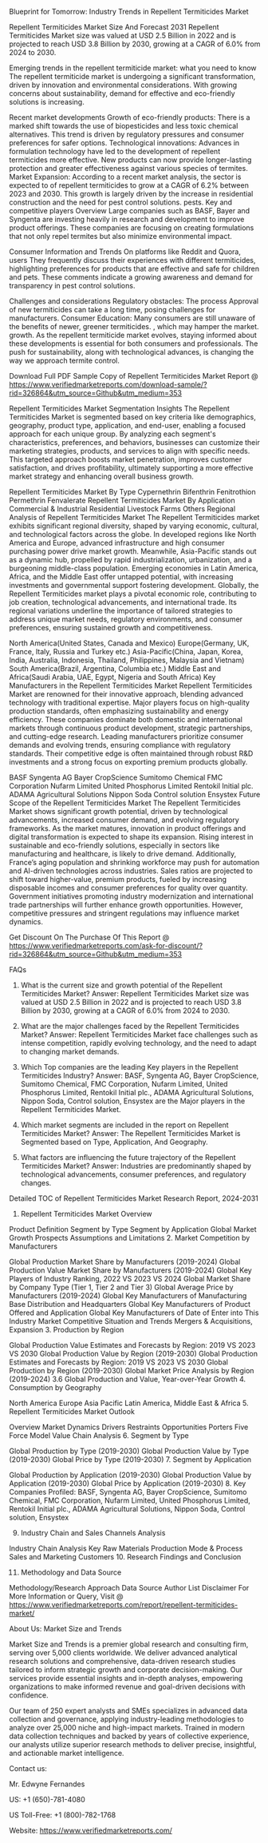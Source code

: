 Blueprint for Tomorrow: Industry Trends in Repellent Termiticides Market


Repellent Termiticides Market Size And Forecast 2031
Repellent Termiticides Market size was valued at USD 2.5 Billion in 2022 and is projected to reach USD 3.8 Billion by 2030, growing at a CAGR of 6.0% from 2024 to 2030.

Emerging trends in the repellent termiticide market: what you need to know
The repellent termiticide market is undergoing a significant transformation, driven by innovation and environmental considerations. With growing concerns about sustainability, demand for effective and eco-friendly solutions is increasing.

Recent market developments
Growth of eco-friendly products: There is a marked shift towards the use of biopesticides and less toxic chemical alternatives. This trend is driven by regulatory pressures and consumer preferences for safer options.
Technological innovations: Advances in formulation technology have led to the development of repellent termiticides more effective. New products can now provide longer-lasting protection and greater effectiveness against various species of termites.
Market Expansion: According to a recent market analysis, the sector is expected to of repellent termiticides to grow at a CAGR of 6.2% between 2023 and 2030. This growth is largely driven by the increase in residential construction and the need for pest control solutions. pests.
Key and competitive players Overview
Large companies such as BASF, Bayer and Syngenta are investing heavily in research and development to improve product offerings. These companies are focusing on creating formulations that not only repel termites but also minimize environmental impact.

Consumer Information and Trends
On platforms like Reddit and Quora, users They frequently discuss their experiences with different termiticides, highlighting preferences for products that are effective and safe for children and pets. These comments indicate a growing awareness and demand for transparency in pest control solutions.

Challenges and considerations
Regulatory obstacles: The process Approval of new termiticides can take a long time, posing challenges for manufacturers.
Consumer Education: Many consumers are still unaware of the benefits of newer, greener termiticides. , which may hamper the market. growth.
As the repellent termiticide market evolves, staying informed about these developments is essential for both consumers and professionals. The push for sustainability, along with technological advances, is changing the way we approach termite control.

Download Full PDF Sample Copy of Repellent Termiticides Market Report @ https://www.verifiedmarketreports.com/download-sample/?rid=326864&utm_source=Github&utm_medium=353

Repellent Termiticides Market Segmentation Insights
The Repellent Termiticides Market is segmented based on key criteria like demographics, geography, product type, application, and end-user, enabling a focused approach for each unique group. By analyzing each segment's characteristics, preferences, and behaviors, businesses can customize their marketing strategies, products, and services to align with specific needs. This targeted approach boosts market penetration, improves customer satisfaction, and drives profitability, ultimately supporting a more effective market strategy and enhancing overall business growth.

Repellent Termiticides Market By Type
Cypernethrin
Bifenthrin
Fenitrothion
Permethrin
Fenvalerate
Repellent Termiticides Market By Application
Commercial & Industrial
Residential
Livestock Farms
Others
Regional Analysis of Repellent Termiticides Market
The Repellent Termiticides market exhibits significant regional diversity, shaped by varying economic, cultural, and technological factors across the globe. In developed regions like North America and Europe, advanced infrastructure and high consumer purchasing power drive market growth. Meanwhile, Asia-Pacific stands out as a dynamic hub, propelled by rapid industrialization, urbanization, and a burgeoning middle-class population. Emerging economies in Latin America, Africa, and the Middle East offer untapped potential, with increasing investments and governmental support fostering development. Globally, the Repellent Termiticides market plays a pivotal economic role, contributing to job creation, technological advancements, and international trade. Its regional variations underline the importance of tailored strategies to address unique market needs, regulatory environments, and consumer preferences, ensuring sustained growth and competitiveness.

North America(United States, Canada and Mexico)
Europe(Germany, UK, France, Italy, Russia and Turkey etc.)
Asia-Pacific(China, Japan, Korea, India, Australia, Indonesia, Thailand, Philippines, Malaysia and Vietnam)
South America(Brazil, Argentina, Columbia etc.)
Middle East and Africa(Saudi Arabia, UAE, Egypt, Nigeria and South Africa)
Key Manufacturers in the Repellent Termiticides Market
Repellent Termiticides Market are renowned for their innovative approach, blending advanced technology with traditional expertise. Major players focus on high-quality production standards, often emphasizing sustainability and energy efficiency. These companies dominate both domestic and international markets through continuous product development, strategic partnerships, and cutting-edge research. Leading manufacturers prioritize consumer demands and evolving trends, ensuring compliance with regulatory standards. Their competitive edge is often maintained through robust R&D investments and a strong focus on exporting premium products globally.

BASF
Syngenta AG
Bayer CropScience
Sumitomo Chemical
FMC Corporation
Nufarm Limited
United Phosphorus Limited
Rentokil Initial plc.
ADAMA Agricultural Solutions
Nippon Soda
Control solution
Ensystex
Future Scope of the Repellent Termiticides Market
The Repellent Termiticides Market shows significant growth potential, driven by technological advancements, increased consumer demand, and evolving regulatory frameworks. As the market matures, innovation in product offerings and digital transformation is expected to shape its expansion. Rising interest in sustainable and eco-friendly solutions, especially in sectors like manufacturing and healthcare, is likely to drive demand. Additionally, France’s aging population and shrinking workforce may push for automation and AI-driven technologies across industries. Sales ratios are projected to shift toward higher-value, premium products, fueled by increasing disposable incomes and consumer preferences for quality over quantity. Government initiatives promoting industry modernization and international trade partnerships will further enhance growth opportunities. However, competitive pressures and stringent regulations may influence market dynamics.

Get Discount On The Purchase Of This Report @ https://www.verifiedmarketreports.com/ask-for-discount/?rid=326864&utm_source=Github&utm_medium=353

FAQs
1. What is the current size and growth potential of the Repellent Termiticides Market?
Answer: Repellent Termiticides Market size was valued at USD 2.5 Billion in 2022 and is projected to reach USD 3.8 Billion by 2030, growing at a CAGR of 6.0% from 2024 to 2030.

2. What are the major challenges faced by the Repellent Termiticides Market?
Answer: Repellent Termiticides Market face challenges such as intense competition, rapidly evolving technology, and the need to adapt to changing market demands.

3. Which Top companies are the leading Key players in the Repellent Termiticides Industry?
Answer: BASF, Syngenta AG, Bayer CropScience, Sumitomo Chemical, FMC Corporation, Nufarm Limited, United Phosphorus Limited, Rentokil Initial plc., ADAMA Agricultural Solutions, Nippon Soda, Control solution, Ensystex are the Major players in the Repellent Termiticides Market.

4. Which market segments are included in the report on Repellent Termiticides Market?
Answer: The Repellent Termiticides Market is Segmented based on Type, Application, And Geography.

5. What factors are influencing the future trajectory of the Repellent Termiticides Market?
Answer: Industries are predominantly shaped by technological advancements, consumer preferences, and regulatory changes.

Detailed TOC of Repellent Termiticides Market Research Report, 2024-2031
1. Repellent Termiticides Market Overview

Product Definition
Segment by Type
Segment by Application
Global Market Growth Prospects
Assumptions and Limitations
2. Market Competition by Manufacturers

Global Production Market Share by Manufacturers (2019-2024)
Global Production Value Market Share by Manufacturers (2019-2024)
Global Key Players of Industry Ranking, 2022 VS 2023 VS 2024
Global Market Share by Company Type (Tier 1, Tier 2 and Tier 3)
Global Average Price by Manufacturers (2019-2024)
Global Key Manufacturers of Manufacturing Base Distribution and Headquarters
Global Key Manufacturers of Product Offered and Application
Global Key Manufacturers of Date of Enter into This Industry
Market Competitive Situation and Trends
Mergers & Acquisitions, Expansion
3. Production by Region

Global Production Value Estimates and Forecasts by Region: 2019 VS 2023 VS 2030
Global Production Value by Region (2019-2030)
Global Production Estimates and Forecasts by Region: 2019 VS 2023 VS 2030
Global Production by Region (2019-2030)
Global Market Price Analysis by Region (2019-2024) 3.6 Global Production and Value, Year-over-Year Growth
4. Consumption by Geography

North America
Europe
Asia Pacific
Latin America, Middle East & Africa
5. Repellent Termiticides Market Outlook

Overview
Market Dynamics
Drivers
Restraints
Opportunities
Porters Five Force Model
Value Chain Analysis 
6. Segment by Type

Global Production by Type (2019-2030)
Global Production Value by Type (2019-2030)
Global Price by Type (2019-2030)
7. Segment by Application

Global Production by Application (2019-2030)
Global Production Value by Application (2019-2030)
Global Price by Application (2019-2030)
8. Key Companies Profiled: BASF, Syngenta AG, Bayer CropScience, Sumitomo Chemical, FMC Corporation, Nufarm Limited, United Phosphorus Limited, Rentokil Initial plc., ADAMA Agricultural Solutions, Nippon Soda, Control solution, Ensystex

9. Industry Chain and Sales Channels Analysis

Industry Chain Analysis
Key Raw Materials
Production Mode & Process
Sales and Marketing
Customers
10. Research Findings and Conclusion

11. Methodology and Data Source

Methodology/Research Approach
Data Source
Author List
Disclaimer
For More Information or Query, Visit @ https://www.verifiedmarketreports.com/report/repellent-termiticides-market/

About Us: Market Size and Trends

Market Size and Trends is a premier global research and consulting firm, serving over 5,000 clients worldwide. We deliver advanced analytical research solutions and comprehensive, data-driven research studies tailored to inform strategic growth and corporate decision-making. Our services provide essential insights and in-depth analyses, empowering organizations to make informed revenue and goal-driven decisions with confidence.

Our team of 250 expert analysts and SMEs specializes in advanced data collection and governance, applying industry-leading methodologies to analyze over 25,000 niche and high-impact markets. Trained in modern data collection techniques and backed by years of collective experience, our analysts utilize superior research methods to deliver precise, insightful, and actionable market intelligence.

Contact us:

Mr. Edwyne Fernandes

US: +1 (650)-781-4080

US Toll-Free: +1 (800)-782-1768

Website: https://www.verifiedmarketreports.com/
